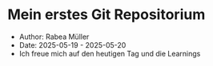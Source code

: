 # Mein erstes Git Repositorium

- Author: Rabea Müller
- Date: 2025-05-19 - 2025-05-20
- Ich freue mich auf den heutigen Tag und die Learnings

